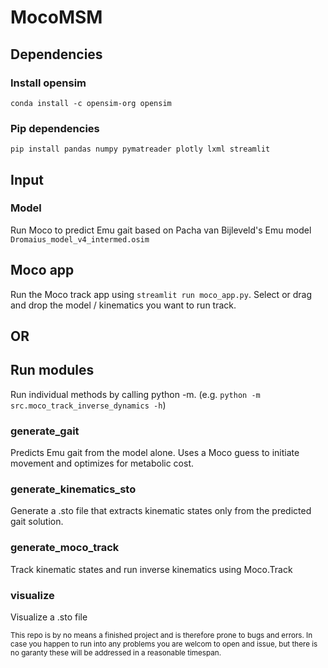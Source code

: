 # MocoMSM
## Dependencies

### Install opensim
`conda install -c opensim-org opensim`

### Pip dependencies
`pip install pandas numpy pymatreader plotly lxml streamlit`

## Input
### Model
Run Moco to predict Emu gait based on Pacha van Bijleveld's Emu model
`Dromaius_model_v4_intermed.osim`

## Moco app
Run the Moco track app using `streamlit run moco_app.py`.
Select or drag and drop the model / kinematics you want to run track.

## OR

## Run modules
Run individual methods by calling python -m. 
(e.g. `python -m src.moco_track_inverse_dynamics -h`)

### generate_gait
Predicts Emu gait from the model alone. Uses a Moco guess to initiate movement
and optimizes for metabolic cost.

### generate_kinematics_sto
Generate a .sto file that extracts kinematic states only from the predicted gait solution.

### generate_moco_track
Track kinematic states and run inverse kinematics using Moco.Track

### visualize
Visualize a .sto file


<sub>This repo is by no means a finished project and is therefore prone to bugs and errors.
In case you happen to run into any problems you are welcom to open and issue,
but there is no garanty these will be addressed in a reasonable timespan.</sub>
